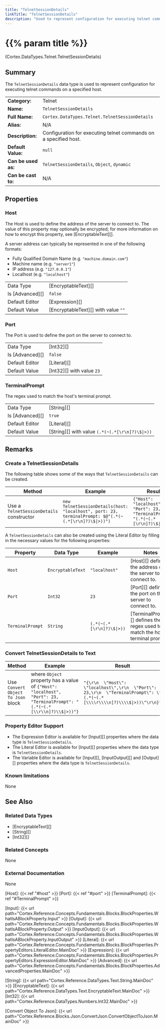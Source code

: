 ```yaml
---
title: "TelnetSessionDetails"
linkTitle: "TelnetSessionDetails"
description: "Used to represent configuration for executing telnet commands on a specified host."
---
```


# {{% param title %}}

<p class="namespace">(Cortex.DataTypes.Telnet.TelnetSessionDetails)</p>

## Summary

The `TelnetSessionDetails` data type is used to represent configuration for executing telnet commands on a specified host.

| | |
|-|-|
| **Category:**          | Telnet |
| **Name:**              | `TelnetSessionDetails` |
| **Full Name:**         | `Cortex.DataTypes.Telnet.TelnetSessionDetails` |
| **Alias:**             | N/A |
| **Description:**       | Configuration for executing telnet commands on a specified host. |
| **Default Value:**     | `null` |
| **Can be used as:**    | `TelnetSessionDetails`, `Object`, `dynamic` |
| **Can be cast to:**    |  N/A |

## Properties

### Host

The Host is used to define the address of the server to connect to. The value of this property may optionally be encrypted; for more information on how to encrypt this property, see [EncryptableText][].

A server address can typically be represented in one of the following formats:

- Fully Qualified Domain Name (e.g. `"machine.domain.com"`)
- Machine name (e.g. `"server1"`)
- IP address (e.g. `"127.0.0.1"`)
- Localhost (e.g. `"localhost"`)

| | |
|--------------------|---------------------------|
| Data Type | [EncryptableText][] |
| Is [Advanced][] | `false` |
| Default Editor | [Expression][] |
| Default Value | [EncryptableText][] with value `""` |

### Port

The Port is used to define the port on the server to connect to.

| | |
|--------------------|---------------------------|
| Data Type | [Int32][] |
| Is [Advanced][] | `false` |
| Default Editor | [Literal][] |
| Default Value | [Int32][] with value `23` |

### TerminalPrompt

The regex used to match the host's terminal prompt.

| | |
|--------------------|---------------------------|
| Data Type | [String][] |
| Is [Advanced][] | `true` |
| Default Editor | [Literal][] |
| Default Value | [String][] with value `(.*(~(.*[\r\n]?)\$\|>))` |

## Remarks

### Create a TelnetSessionDetails

The following table shows some of the ways that `TelnetSessionDetails` can be created.

| Method | Example | Result | Editor&nbsp;Support | Notes |
|-|-|-|-|-|
| Use a `TelnetSessionDetails` constructor | `new TelnetSessionDetails(host: "localhost", port: 23, terminalPrompt: $@"(.*(~(.*[\r\n]?)\$\|>))")` | `{"Host": "localhost", "Port": 23, "TerminalPrompt": "(.*(~(.*[\r\n]?)\$\|>))"}` | Expression  |

A `TelnetSessionDetails` can also be created using the Literal Editor by filling in the necessary values for the following properties:

| Property | Data Type | Example | Notes |
|-|-|-|-|
| `Host` | `EncryptableText` | `"localhost"` | [Host][] defines the address of the server to connect to. |
| `Port` | `Int32` | `23` | [Port][] defines the port on the server to connect to. |
| `TerminalPrompt` | `String` | `(.*(~(.*[\r\n]?)\$\|>))` | [TerminalPrompt][] defines the regex used to match the host's terminal prompt. |

### Convert TelnetSessionDetails to Text

| Method | Example | Result | Editor&nbsp;Support | Notes |
|-|-|-|-|-|
| Use `Convert Object To Json` block | where `Object` property has a value of `{"Host": "localhost", "Port": 23, "TerminalPrompt": "(.*(~(.*[\\r\\n]?)\\$\|>))"}` | `"{\r\n  \"Host\": \"localhost\",\r\n  \"Port\": 23,\r\n  \"TerminalPrompt\": \"(.*(~(.*[\\\\r\\\\n]?)\\\\$\|>))\"\r\n}"` | N/A  | See [Convert Object To Json][] |

### Property Editor Support

- The Expression Editor is available for [Input][] properties where the data type is `TelnetSessionDetails`.
- The Literal Editor is available for [Input][] properties where the data type is `TelnetSessionDetails`.
- The Variable Editor is available for [Input][], [InputOutput][] and [Output][] properties where the data type is `TelnetSessionDetails`.

### Known limitations

None

## See Also

### Related Data Types

- [EncryptableText][]
- [String][]
- [Int32][]

### Related Concepts

None

### External Documentation

None

[Host]: {{< ref "#host" >}}
[Port]: {{< ref "#port" >}}
[TerminalPrompt]: {{< ref "#TerminalPrompt" >}}

[Input]: {{< url path="Cortex.Reference.Concepts.Fundamentals.Blocks.BlockProperties.WhatIsABlockProperty.Input" >}}
[Output]: {{< url path="Cortex.Reference.Concepts.Fundamentals.Blocks.BlockProperties.WhatIsABlockProperty.Output" >}}
[InputOutput]: {{< url path="Cortex.Reference.Concepts.Fundamentals.Blocks.BlockProperties.WhatIsABlockProperty.InputOutput" >}}
[Literal]: {{< url path="Cortex.Reference.Concepts.Fundamentals.Blocks.BlockProperties.PropertyEditors.LiteralEditor.MainDoc" >}}
[Expression]: {{< url path="Cortex.Reference.Concepts.Fundamentals.Blocks.BlockProperties.PropertyEditors.ExpressionEditor.MainDoc" >}}
[Advanced]: {{< url path="Cortex.Reference.Concepts.Fundamentals.Blocks.BlockProperties.AdvancedProperties.MainDoc" >}}

[String]: {{< url path="Cortex.Reference.DataTypes.Text.String.MainDoc" >}}
[EncryptableText]: {{< url path="Cortex.Reference.DataTypes.Text.EncryptableText.MainDoc" >}}
[Int32]: {{< url path="Cortex.Reference.DataTypes.Numbers.Int32.MainDoc" >}}

[Convert Object To Json]: {{< url path="Cortex.Reference.Blocks.Json.ConvertJson.ConvertObjectToJson.MainDoc" >}}
